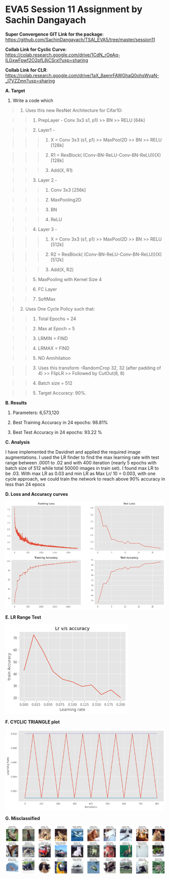 # EVA5 Session 11 Assignment by Sachin Dangayach

**Super Convergence**
**GIT Link for the package**: https://github.com/SachinDangayach/TSAI_EVA5/tree/master/session11

**Collab Link for Cyclic Curve**: https://colab.research.google.com/drive/1CdN_rOeAq-ILGxwFpwf2O2pfL8jCSrxl?usp=sharing

**Collab Link for CLR**: https://colab.research.google.com/drive/1aX_8aenrFAWGhaQ0ohsWyaN-_I7VZZmn?usp=sharing


**A. Target**

1. Write a code which

> 1. Uses this new ResNet Architecture for Cifar10:

>> 1. PrepLayer - Conv 3x3 s1, p1) >> BN >> RELU [64k]

>> 2. Layer1 -

>>> 1. X = Conv 3x3 (s1, p1) >> MaxPool2D >> BN >> RELU [128k]

>>> 2. R1 = ResBlock( (Conv-BN-ReLU-Conv-BN-ReLU))(X) [128k]

>>> 3. Add(X, R1)

>>3. Layer 2 -

>>> 1. Conv 3x3 [256k]

>>> 2. MaxPooling2D

>>> 3. BN

>>> 4. ReLU

>> 4. Layer 3 -

>>> 1. X = Conv 3x3 (s1, p1) >> MaxPool2D >> BN >> RELU [512k]

>>> 2. R2 = ResBlock( (Conv-BN-ReLU-Conv-BN-ReLU))(X) [512k]

>>> 3. Add(X, R2)

>> 5. MaxPooling with Kernel Size 4

>> 6. FC Layer

>> 7. SoftMax

> 2. Uses One Cycle Policy such that:

>> 1. Total Epochs = 24

>> 2. Max at Epoch = 5

>> 3. LRMIN = FIND

>> 4. LRMAX = FIND

>> 5. NO Annihilation

>> 3. Uses this transform -RandomCrop 32, 32 (after padding of 4) >> FlipLR >> Followed by CutOut(8, 8)

>>4. Batch size = 512

>>5. Target Accuracy: 90%.


**B. Results**

1. Parameters: 6,573,120

2. Best Training Accuracy in 24 epochs: 98.81%

3. Best Test Accuracy in 24 epochs: 93.22 %


**C. Analysis**


I have implemented the Davidnet and applied the required image augmentations. I used the LR finder to find the max learning rate with test range between .0001 to .02 and with 400 iteration (nearly 5 epochs with batch size of 512 while total 50000 images in train set). I found max LR to be .03. With max LR as 0.03 and min LR as Max Lr/ 10 = 0.003, with one cycle approach, we could train the network to reach above 90% accuracy in less than 24 epocs

**D. Loss and Accuracy curves**

![alt text](https://github.com/SachinDangayach/TSAI_EVA5/blob/master/session11/Loss_Accuracy_Plot.png)

**E. LR Range Test**

![alt text](https://github.com/SachinDangayach/TSAI_EVA5/blob/master/session11/LR_Range_test.png)

**F. CYCLIC TRIANGLE plot**

![alt text](https://github.com/SachinDangayach/TSAI_EVA5/blob/master/session11/Cyclic_Plot.png)

**G. Misclassified**

![alt text](https://github.com/SachinDangayach/TSAI_EVA5/blob/master/session11/Misclassified.png)
